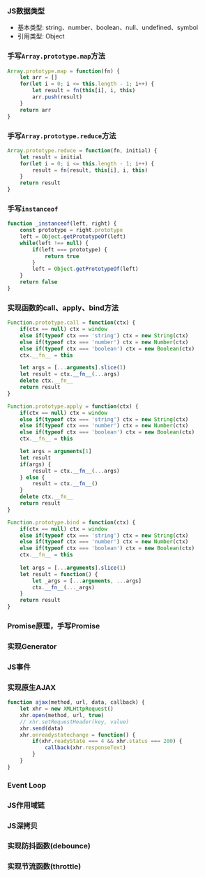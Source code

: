 ### JS数据类型
- 基本类型: string、number、boolean、null、undefined、symbol
- 引用类型: Object


### 手写`Array.prototype.map`方法

```js
Array.prototype.map = function(fn) {
    let arr = []
    for(let i = 0; i <= this.length - 1; i++) {
        let result = fn(this[i], i, this)
        arr.push(result)
    }
    return arr
}
```

### 手写`Array.prototype.reduce`方法

```js
Array.prototype.reduce = function(fn, initial) {
    let result = initial
    for(let i = 0; i <= this.length - 1; i++) {
        result = fn(result, this[i], i, this)
    }
    return result
}
```


### 手写`instanceof`

```js
function _instanceof(left, right) {
    const prototype = right.prototype
    left = Object.getPrototypeOf(left)
    while(left !== null) {
        if(left === prototype) {
            return true
        }
        left = Object.getPrototypeOf(left)
    }
    return false
}
```

### 实现函数的call、apply、bind方法

```js
Function.prototype.call = function(ctx) {
    if(ctx == null) ctx = window
    else if(typeof ctx === 'string') ctx = new String(ctx)
    else if(typeof ctx === 'number') ctx = new Number(ctx)
    else if(typeof ctx === 'boolean') ctx = new Boolean(ctx)
    ctx.__fn__ = this

    let args = [...arguments].slice(1)
    let result = ctx.__fn__(...args)
    delete ctx.__fn__
    return result
}
```

```js
Function.prototype.apply = function(ctx) {
    if(ctx == null) ctx = window
    else if(typeof ctx === 'string') ctx = new String(ctx)
    else if(typeof ctx === 'number') ctx = new Number(ctx)
    else if(typeof ctx === 'boolean') ctx = new Boolean(ctx)
    ctx.__fn__ = this

    let args = arguments[1]
    let result
    if(args) {
        result = ctx.__fn__(...args)
    } else {
        result = ctx.__fn__()
    }
    delete ctx.__fn__
    return result
}
```

```js
Function.prototype.bind = function(ctx) {
    if(ctx == null) ctx = window
    else if(typeof ctx === 'string') ctx = new String(ctx)
    else if(typeof ctx === 'number') ctx = new Number(ctx)
    else if(typeof ctx === 'boolean') ctx = new Boolean(ctx)
    ctx.__fn__ = this
    
    let args = [...arguments].slice(1)
    let result = function() {
        let _args = [...arguments, ...args]
        ctx.__fn__(..._args)
    }
    return result
}
```

### Promise原理，手写Promise


### 实现Generator

### JS事件


### 实现原生AJAX

```js
function ajax(method, url, data, callback) {
    let xhr = new XMLHttpRequest()
    xhr.open(method, url, true)
    // xhr.setRequestHeader(key, value)
    xhr.send(data)
    xhr.onreadystatechange = function() {
        if(xhr.readyState === 4 && xhr.status === 200) {
            callback(xhr.responseText)
        }
    }
}
```


### Event Loop


### JS作用域链


### JS深拷贝


### 实现防抖函数(debounce)


### 实现节流函数(throttle)


